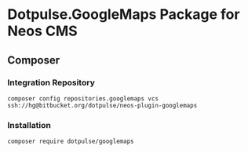 # Dotpulse.GoogleMaps Package for Neos CMS #

## Composer

### Integration Repository
```
composer config repositories.googlemaps vcs ssh://hg@bitbucket.org/dotpulse/neos-plugin-googlemaps
```

### Installation
```
composer require dotpulse/googlemaps
```
